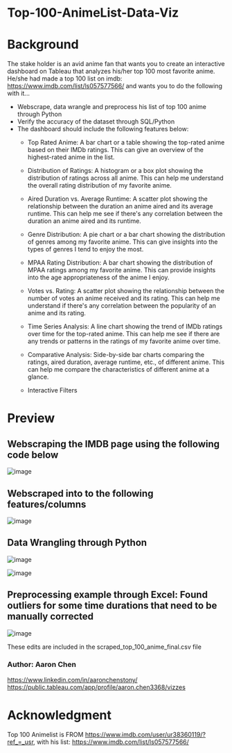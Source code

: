 # Top-100-AnimeList-Data-Viz


# Background
The stake holder is an avid anime fan that wants you to create an interactive dashboard on Tableau that analyzes his/her top 100 most favorite anime. He/she had made a top 100 list on imdb: https://www.imdb.com/list/ls057577566/ 
and wants you to do the following with it...

* Webscrape, data wrangle and preprocess his list of top 100 anime through Python
* Verify the accuracy of the dataset through SQL/Python
* The dashboard should include the following features below:
  - Top Rated Anime: A bar chart or a table showing the top-rated anime based on their IMDb ratings. This can give an overview of the highest-rated anime in the list.

  - Distribution of Ratings: A histogram or a box plot showing the distribution of ratings across all anime. This can help me understand the overall rating distribution of my favorite anime.

  - Aired Duration vs. Average Runtime: A scatter plot showing the relationship between the duration an anime aired and its average runtime. This can help me see if there's any correlation between the duration an anime aired and its runtime.

  - Genre Distribution: A pie chart or a bar chart showing the distribution of genres among my favorite anime. This can give insights into the types of genres I tend to enjoy the most.

  - MPAA Rating Distribution: A bar chart showing the distribution of MPAA ratings among my favorite anime. This can provide insights into the age appropriateness of the anime I enjoy.

  - Votes vs. Rating: A scatter plot showing the relationship between the number of votes an anime received and its rating. This can help me understand if there's any correlation between the popularity of an anime and its rating.

  - Time Series Analysis: A line chart showing the trend of IMDb ratings over time for the top-rated anime. This can help me see if there are any trends or patterns in the ratings of my favorite anime over time.

  - Comparative Analysis: Side-by-side bar charts comparing the ratings, aired duration, average runtime, etc., of different anime. This can help me compare the characteristics of different anime at a glance.

  - Interactive Filters
# Preview 

## Webscraping the IMDB page using the following code below 
![image](https://github.com/AaronChen589/Top-100-AnimeList-Data-Viz/assets/80292924/7d06262b-ed55-4501-a4bb-93022573b02e)

## Webscraped into to the following features/columns
![image](https://github.com/AaronChen589/Top-100-AnimeList-Data-Viz/assets/80292924/40d3523d-6e18-4b45-b49f-aae0de3bb170)

## Data Wrangling through Python
![image](https://github.com/AaronChen589/Top-100-AnimeList-Data-Viz/assets/80292924/49fa6aa8-1168-4c56-88ca-b4c5cb2ae004)

![image](https://github.com/AaronChen589/Top-100-AnimeList-Data-Viz/assets/80292924/9d15d1bb-97d1-44ad-bf25-2e3ecb636a57)

## Preprocessing example through Excel: Found outliers for some time durations that need to be manually corrected
![image](https://github.com/AaronChen589/Top-100-AnimeList-Data-Viz/assets/80292924/367e75bb-cd38-42b0-9a18-161fb7b74a1b)

These edits are included in the scraped_top_100_anime_final.csv file

### Author: Aaron Chen
https://www.linkedin.com/in/aaronchenstony/
https://public.tableau.com/app/profile/aaron.chen3368/vizzes 

# Acknowledgment
Top 100 Animelist is FROM https://www.imdb.com/user/ur38360119/?ref_=_usr, with his list: https://www.imdb.com/list/ls057577566/

